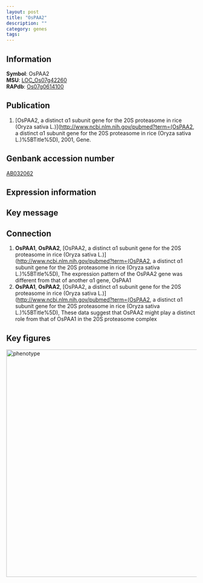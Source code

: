 ```yaml
---
layout: post
title: "OsPAA2"
description: ""
category: genes
tags: 
---
```


## Information
__Symbol__: OsPAA2  
__MSU__: [LOC_Os07g42260](http://rice.plantbiology.msu.edu/cgi-bin/ORF_infopage.cgi?orf=LOC_Os07g42260)  
__RAPdb__: [Os07g0614100](http://rapdb.dna.affrc.go.jp/viewer/gbrowse_details/irgsp1?name=Os07g0614100)  

## Publication
1. [OsPAA2, a distinct α1 subunit gene for the 20S proteasome in rice (Oryza sativa L.)](http://www.ncbi.nlm.nih.gov/pubmed?term=(OsPAA2, a distinct α1 subunit gene for the 20S proteasome in rice (Oryza sativa L.)%5BTitle%5D), 2001, Gene.

## Genbank accession number
[AB032062](http://www.ncbi.nlm.nih.gov/nuccore/AB032062)

## Expression information

## Key message

## Connection
1. __OsPAA1__, __OsPAA2__, [OsPAA2, a distinct α1 subunit gene for the 20S proteasome in rice (Oryza sativa L.)](http://www.ncbi.nlm.nih.gov/pubmed?term=(OsPAA2, a distinct α1 subunit gene for the 20S proteasome in rice (Oryza sativa L.)%5BTitle%5D),  The expression pattern of the OsPAA2 gene was different from that of another α1 gene, OsPAA1
2. __OsPAA1__, __OsPAA2__, [OsPAA2, a distinct α1 subunit gene for the 20S proteasome in rice (Oryza sativa L.)](http://www.ncbi.nlm.nih.gov/pubmed?term=(OsPAA2, a distinct α1 subunit gene for the 20S proteasome in rice (Oryza sativa L.)%5BTitle%5D),  These data suggest that OsPAA2 might play a distinct role from that of OsPAA1 in the 20S proteasome complex

## Key figures
<img src="http://ricencode.github.io/images/OsPAA2.pheno.png" alt="phenotype"  style="width: 600px;"/>




